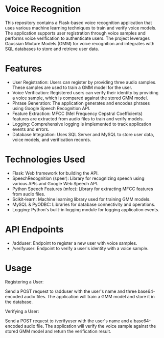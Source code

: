# Voice Recognition

This repository contains a Flask-based voice recognition application that uses various machine learning techniques to train and verify voice models. The application supports user registration through voice samples and performs voice verification to authenticate users. The project leverages Gaussian Mixture Models (GMM) for voice recognition and integrates with SQL databases to store and retrieve user data.

# Features
- User Registration: Users can register by providing three audio samples. These samples are used to train a GMM model for the user.
- Voice Verification: Registered users can verify their identity by providing a voice sample, which is compared against the stored GMM model.
- Phrase Generation: The application generates and encodes phrases using Google Speech Recognition API.
- Feature Extraction: MFCC (Mel Frequency Cepstral Coefficients) features are extracted from audio files to train and verify models.
- Logging: Comprehensive logging is implemented to track application events and errors.
- Database Integration: Uses SQL Server and MySQL to store user data, voice models, and verification records.

# Technologies Used
- Flask: Web framework for building the API.
- SpeechRecognition (speer): Library for recognizing speech using various APIs and Google Web Speech API.
- Python Speech Features (mfcc): Library for extracting MFCC features from audio files.
- Scikit-learn: Machine learning library used for training GMM models.
- MySQL & PyODBC: Libraries for database connectivity and operations.
- Logging: Python's built-in logging module for logging application events.

# API Endpoints
- /adduser: Endpoint to register a new user with voice samples.
- /verifyuser: Endpoint to verify a user's identity with a voice sample.

# Usage
Registering a User:

Send a POST request to /adduser with the user's name and three base64-encoded audio files.
The application will train a GMM model and store it in the database.

Verifying a User:

Send a POST request to /verifyuser with the user's name and a base64-encoded audio file.
The application will verify the voice sample against the stored GMM model and return the verification result.

